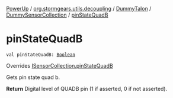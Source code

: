 [PowerUp](../../../index.md) / [org.stormgears.utils.decoupling](../../index.md) / [DummyTalon](../index.md) / [DummySensorCollection](index.md) / [pinStateQuadB](./pin-state-quad-b.md)

# pinStateQuadB

`val pinStateQuadB: `[`Boolean`](https://kotlinlang.org/api/latest/jvm/stdlib/kotlin/-boolean/index.html)

Overrides [ISensorCollection.pinStateQuadB](../../-i-sensor-collection/pin-state-quad-b.md)

Gets pin state quad b.

**Return**
Digital level of QUADB pin (1 if asserted, 0 if not asserted).

